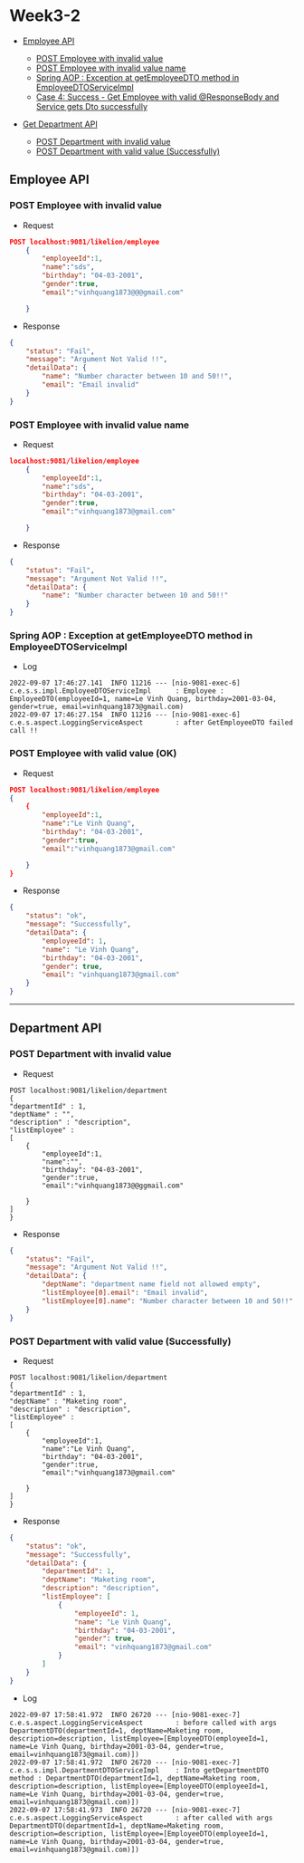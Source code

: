 # Week3-2

* [Employee API](#employee-api)
  * [POST Employee with invalid value](#post-employee-with-invalid-value-name)
  * [POST Employee with invalid value name](#)
  * [Spring AOP : Exception at getEmployeeDTO method in EmployeeDTOServiceImpl](#case-3-error-at-service---get-employee-with-valid-responsebody-and-service-throws-exception)
  * [Case 4: Success - Get Employee with valid @ResponseBody and Service gets Dto successfully](#case-4-success---get-employee-with-valid-responsebody-and-service-gets-dto-successfully)


* [Get Department API](#get-department-api)
  * [POST Department with invalid value](#case-1-error-at-controller---get-department-with-invalid-responsebodydeptname-description)
  * [POST Department with valid value (Successfully)](#case-2-error-at-controller---get-department-with-invalid-responsebodydeptname-employeedtos)

## Employee API
### POST Employee with invalid value
- Request

```json
POST localhost:9081/likelion/employee
    {
        "employeeId":1,
        "name":"sds",
        "birthday": "04-03-2001",
        "gender":true,
        "email":"vinhquang1873@@@gmail.com"

    }
```
- Response
```json
{
    "status": "Fail",
    "message": "Argument Not Valid !!",
    "detailData": {
        "name": "Number character between 10 and 50!!",
        "email": "Email invalid"
    }
}
```

### POST Employee with invalid value name
- Request

```json
localhost:9081/likelion/employee
    {
        "employeeId":1,
        "name":"sds",
        "birthday": "04-03-2001",
        "gender":true,
        "email":"vinhquang1873@gmail.com"

    }
```
- Response
```json
{
    "status": "Fail",
    "message": "Argument Not Valid !!",
    "detailData": {
        "name": "Number character between 10 and 50!!"
    }
}
```

### Spring AOP : Exception at getEmployeeDTO method in EmployeeDTOServiceImpl

- Log
```
2022-09-07 17:46:27.141  INFO 11216 --- [nio-9081-exec-6] c.e.s.s.impl.EmployeeDTOServiceImpl      : Employee : EmployeeDTO(employeeId=1, name=Le Vinh Quang, birthday=2001-03-04, gender=true, email=vinhquang1873@gmail.com) 
2022-09-07 17:46:27.154  INFO 11216 --- [nio-9081-exec-6] c.e.s.aspect.LoggingServiceAspect        : after GetEmployeeDTO failed call !!
```

### POST Employee with valid value (OK)
- Request

```json
POST localhost:9081/likelion/employee
{
    {
        "employeeId":1,
        "name":"Le Vinh Quang",
        "birthday": "04-03-2001",
        "gender":true,
        "email":"vinhquang1873@gmail.com"

    }
}
```
- Response
```json
{
    "status": "ok",
    "message": "Successfully",
    "detailData": {
        "employeeId": 1,
        "name": "Le Vinh Quang",
        "birthday": "04-03-2001",
        "gender": true,
        "email": "vinhquang1873@gmail.com"
    }
}
```
---
## Department API
### POST Department with invalid value
- Request

```
POST localhost:9081/likelion/department
{
"departmentId" : 1,
"deptName" : "",
"description" : "description",
"listEmployee" :
[
    {
        "employeeId":1,
        "name":"",
        "birthday": "04-03-2001",
        "gender":true,
        "email":"vinhquang1873@@ggmail.com"

    }
]
}
```
- Response
```json
{
    "status": "Fail",
    "message": "Argument Not Valid !!",
    "detailData": {
        "deptName": "department name field not allowed empty",
        "listEmployee[0].email": "Email invalid",
        "listEmployee[0].name": "Number character between 10 and 50!!"
    }
}
```

### POST Department with valid value (Successfully)
- Request

```
POST localhost:9081/likelion/department
{
"departmentId" : 1,
"deptName" : "Maketing room",
"description" : "description",
"listEmployee" :
[
    {
        "employeeId":1,
        "name":"Le Vinh Quang",
        "birthday": "04-03-2001",
        "gender":true,
        "email":"vinhquang1873@gmail.com"

    }
]
}
```
- Response
```json
{
    "status": "ok",
    "message": "Successfully",
    "detailData": {
        "departmentId": 1,
        "deptName": "Maketing room",
        "description": "description",
        "listEmployee": [
            {
                "employeeId": 1,
                "name": "Le Vinh Quang",
                "birthday": "04-03-2001",
                "gender": true,
                "email": "vinhquang1873@gmail.com"
            }
        ]
    }
}
```
- Log
```
2022-09-07 17:58:41.972  INFO 26720 --- [nio-9081-exec-7] c.e.s.aspect.LoggingServiceAspect        : before called with args DepartmentDTO(departmentId=1, deptName=Maketing room, description=description, listEmployee=[EmployeeDTO(employeeId=1, name=Le Vinh Quang, birthday=2001-03-04, gender=true, email=vinhquang1873@gmail.com)]) 
2022-09-07 17:58:41.972  INFO 26720 --- [nio-9081-exec-7] c.e.s.s.impl.DepartmentDTOServiceImpl    : Into getDepartmentDTO method : DepartmentDTO(departmentId=1, deptName=Maketing room, description=description, listEmployee=[EmployeeDTO(employeeId=1, name=Le Vinh Quang, birthday=2001-03-04, gender=true, email=vinhquang1873@gmail.com)])
2022-09-07 17:58:41.973  INFO 26720 --- [nio-9081-exec-7] c.e.s.aspect.LoggingServiceAspect        : after called with args DepartmentDTO(departmentId=1, deptName=Maketing room, description=description, listEmployee=[EmployeeDTO(employeeId=1, name=Le Vinh Quang, birthday=2001-03-04, gender=true, email=vinhquang1873@gmail.com)]) 
```



